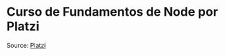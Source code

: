 # Curso de Fundamentos de Node por Platzi

Source: [Platzi](https://platzi.com/clases/fundamentos-node/)
